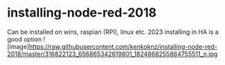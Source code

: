 # installing-node-red-2018
Can be installed on wins, raspian (RPI), linux etc.
2023 installing in HA is a good option
![image]https://raw.githubusercontent.com/kenkoknz/installing-node-red-2018/master/316822123_656865342619801_1824868255864755511_n.jpg

